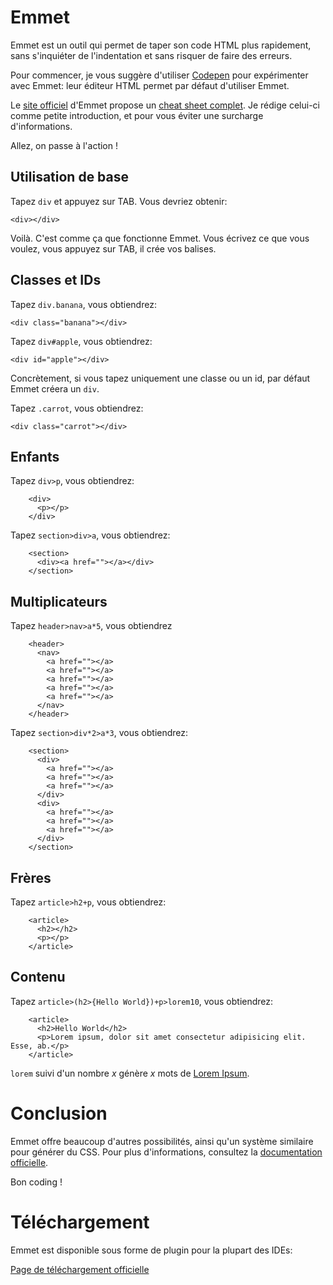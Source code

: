 # Emmet

Emmet est un outil qui permet de taper son code HTML plus rapidement, sans s'inquiéter de l'indentation et sans risquer de faire des erreurs.

Pour commencer, je vous suggère d'utiliser [Codepen](https://codepen.io/pen) pour expérimenter avec Emmet:
leur éditeur HTML permet par défaut d'utiliser Emmet.

Le [site officiel](https://docs.emmet.io/) d'Emmet propose un [cheat sheet complet](https://docs.emmet.io/cheat-sheet/).
Je rédige celui-ci comme petite introduction, et pour vous éviter une surcharge d'informations.

Allez, on passe à l'action !

## Utilisation de base

Tapez ``div`` et appuyez sur TAB. Vous devriez obtenir:
```
<div></div>
```

Voilà. C'est comme ça que fonctionne Emmet. Vous écrivez ce que vous voulez, vous appuyez sur TAB, il crée vos balises.

## Classes et IDs

Tapez ``div.banana``, vous obtiendrez:
```
<div class="banana"></div>
```
Tapez ``div#apple``, vous obtiendrez:
```
<div id="apple"></div>
```
Concrètement, si vous tapez uniquement une classe ou un id, par défaut Emmet créera un ``div``.

Tapez ``.carrot``, vous obtiendrez:
```
<div class="carrot"></div>
```
## Enfants

Tapez ``div>p``, vous obtiendrez:
```
    <div>
      <p></p>
    </div>
```
Tapez ``section>div>a``, vous obtiendrez:
```
    <section>
      <div><a href=""></a></div>
    </section>
```
## Multiplicateurs

Tapez ``header>nav>a*5``, vous obtiendrez
```
    <header>
      <nav>
        <a href=""></a>
        <a href=""></a>
        <a href=""></a>
        <a href=""></a>
        <a href=""></a>
      </nav>
    </header>
```
Tapez ``section>div*2>a*3``, vous obtiendrez:
```
    <section>
      <div>
        <a href=""></a>
        <a href=""></a>
        <a href=""></a>
      </div>
      <div>
        <a href=""></a>
        <a href=""></a>
        <a href=""></a>
      </div>
    </section>
```
## Frères

Tapez ``article>h2+p``, vous obtiendrez:

```    
    <article>
      <h2></h2>
      <p></p>
    </article>
```

## Contenu

Tapez ``article>(h2>{Hello World})+p>lorem10``, vous obtiendrez:
```
    <article>
      <h2>Hello World</h2>
      <p>Lorem ipsum, dolor sit amet consectetur adipisicing elit. Esse, ab.</p>
    </article>
```
``lorem`` suivi d'un nombre *x* génère *x* mots de [Lorem Ipsum](https://fr.wikipedia.org/wiki/Faux-texte).

# Conclusion

Emmet offre beaucoup d'autres possibilités, ainsi qu'un système similaire pour générer du CSS. Pour plus d'informations, consultez la [documentation officielle](https://docs.emmet.io/).

Bon coding !

# Téléchargement

Emmet est disponible sous forme de plugin pour la plupart des IDEs:

[Page de téléchargement officielle](https://emmet.io/download/)

